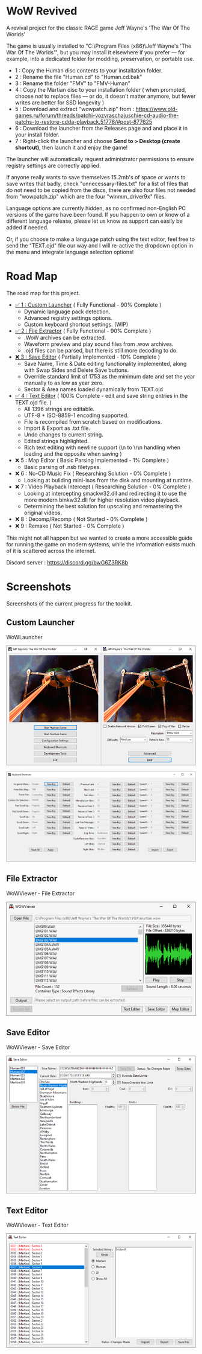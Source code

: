 # WoW Revived

A revival project for the classic RAGE game Jeff Wayne's 'The War Of The Worlds'

The game is usually installed to "C:\Program Files (x86)\Jeff Wayne's 'The War Of The Worlds'", but you may install it elsewhere if you prefer — for example, into a dedicated folder for modding, preservation, or portable use.

- 1 : Copy the Human disc contents to your installation folder.
- 2 : Rename the file "Human.cd" to "Human.cd.bak"
- 3 : Rename the folder "FMV" to "FMV-Human"
- 4 : Copy the Martian disc to your installation folder ( when prompted, choose *not* to replace files — or do, it doesn't matter anymore, but fewer writes are better for SSD longevity )
- 5 : Download and extract "wowpatch.zip" from : https://www.old-games.ru/forum/threads/patchi-vozvraschajuschie-cd-audio-the-patchs-to-restore-cdda-playback.51778/#post-877625
- 6 : Download the launcher from the Releases page and and place it in your install folder.
- 7 : Right-click the launcher and choose **Send to > Desktop (create shortcut)**, then launch it and enjoy the game!

The launcher will automatically request administrator permissions to ensure registry settings are correctly applied.

If anyone really wants to save themselves 15.2mb's of space or wants to save writes that badly, check "unnecessary-files.txt" for a list of files that do not need to be copied from the discs, there are also four files not needed from "wowpatch.zip" which are the four "winmm_driver9x" files.

Language options are currently hidden, as no confirmed non-English PC versions of the game have been found. If you happen to own or know of a different language release, please let us know as support can easily be added if needed.

Or, if you choose to make a language patch using the text editor, feel free to send the "TEXT.ojd" file our way and I will re-active the dropdown option in the menu and integrate language selection options!

# Road Map

The road map for this project.
- [✅ 1 : Custom Launcher](#custom-launcher) ( Fully Functional - 90% Complete )
	- Dynamic language pack detection.
	- Advanced registry settings options.
	- Custom keyboard shortcut settings. (WIP)
- [✅ 2 : File Extractor](#file-extractor) ( Fully Functional - 90% Complete )
	- .WoW archives can be extracted.
	- Waveform preview and play sound files from .wow archives.
	- .ojd files can be parsed, but there is still more decoding to do.
- [❌ 3 : Save Editor](#save-editor) ( Partially Implemented - 10% Complete )
	- Save Name, Time & Date editing functionality implemented, along with Swap Sides and Delete Save buttons.
	- Override standard limit of 1753 as the minimum date and set the year manually to as low as year zero.
	- Sector & Area names loaded dynamically from TEXT.ojd
- [✅ 4 : Text Editor](#text-editor) ( 100% Complete - edit and save string entries in the TEXT.ojd file. )
	- All 1396 strings are editable.
	- UTF-8 + ISO-8859-1 encoding supported.
	- File is recompiled from scratch based on modifications.
	- Import & Export as .txt file.
	- Undo changes to current string.
	- Edited strings highlighted.
	- Rich text editing with newline support (\n to \r\n handling when loading and the opposite when saving )
- ❌ 5 : Map Editor ( Basic Parsing Implemented - 1% Complete )
	- Basic parsing of .nsb filetypes.
- ❌ 6 : No-CD Music Fix ( Researching Solution - 0% Complete )
	- Looking at building mini-isos from the disk and mounting at runtime.
- ❌ 7 : Video Playback Intercept ( Researching Solution - 0% Complete )
	- Looking at intercepting smackw32.dll and redirecting it to use the more modern binkw32.dll for higher resolution video playback.
	- Determining the best solution for upscaling and remastering the original videos.
- ❌ 8 : Decomp/Recomp ( Not Started - 0% Complete )
- ❌ 9 : Remake ( Not Started - 0% Complete )

This might not all happen but we wanted to create a more accessible guide for running the game on modern systems, while the information exists much of it is scattered across the internet.

Discord server : https://discord.gg/bwG6Z3RK8b

# Screenshots

Screenshots of the current progress for the toolkit.

## Custom Launcher
WoWLauncher

![Launcher](images/launcher.png)

<div align="center">
  <img src="images/keycodes.png">
</div>

## File Extractor
WoWViewer - File Extractor

<div align="center">
  <img src="images/file-extractor.gif" alt="File Extractor">
</div>

## Save Editor
WoWViewer - Save Editor

![Save Editor](images/save-editor.png)

## Text Editor
WoWViewer - Text Editor

![Text Editor](images/text-editor.png)
